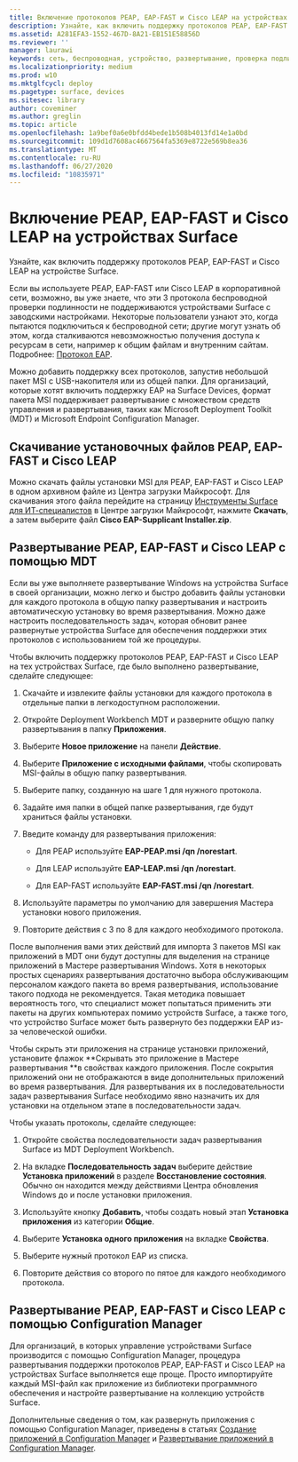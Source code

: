 ```yaml
---
title: Включение протоколов PEAP, EAP-FAST и Cisco LEAP на устройствах Surface
description: Узнайте, как включить поддержку протоколов PEAP, EAP-FAST и Cisco LEAP на устройстве Surface.
ms.assetid: A281EFA3-1552-467D-8A21-EB151E58856D
ms.reviewer: ''
manager: laurawi
keywords: сеть, беспроводная, устройство, развертывание, проверка подлинности, протокол
ms.localizationpriority: medium
ms.prod: w10
ms.mktglfcycl: deploy
ms.pagetype: surface, devices
ms.sitesec: library
author: coveminer
ms.author: greglin
ms.topic: article
ms.openlocfilehash: 1a9bef0a6e0bfdd4bede1b508b4013fd14e1a0bd
ms.sourcegitcommit: 109d1d7608ac4667564fa5369e8722e569b8ea36
ms.translationtype: MT
ms.contentlocale: ru-RU
ms.lasthandoff: 06/27/2020
ms.locfileid: "10835971"
---
```

# Включение PEAP, EAP-FAST и Cisco LEAP на устройствах Surface


Узнайте, как включить поддержку протоколов PEAP, EAP-FAST и Cisco LEAP на устройстве Surface.

Если вы используете PEAP, EAP-FAST или Cisco LEAP в корпоративной сети, возможно, вы уже знаете, что эти 3 протокола беспроводной проверки подлинности не поддерживаются устройствами Surface с заводскими настройками. Некоторые пользователи узнают это, когда пытаются подключиться к беспроводной сети; другие могут узнать об этом, когда сталкиваются невозможностью получения доступа к ресурсам в сети, например к общим файлам и внутренним сайтам. Подробнее: [Протокол EAP](https://technet.microsoft.com/network/bb643147).

Можно добавить поддержку всех протоколов, запустив небольшой пакет MSI с USB-накопителя или из общей папки. Для организаций, которые хотят включить поддержку EAP на Surface Devices, формат пакета MSI поддерживает развертывание с множеством средств управления и развертывания, таких как Microsoft Deployment Toolkit (MDT) и Microsoft Endpoint Configuration Manager.

## <a href="" id="download-peap--eap-fast--or-cisco-leap-installation-files--"></a>Скачивание установочных файлов PEAP, EAP-FAST и Cisco LEAP


Можно скачать файлы установки MSI для PEAP, EAP-FAST и Cisco LEAP в одном архивном файле из Центра загрузки Майкрософт. Для скачивания этого файла перейдите на страницу [Инструменты Surface для ИТ-специалистов](https://www.microsoft.com/download/details.aspx?id=46703) в Центре загрузки Майкрософт, нажмите **Скачать**, а затем выберите файл **Cisco EAP-Supplicant Installer.zip**.

## Развертывание PEAP, EAP-FAST и Cisco LEAP с помощью MDT


Если вы уже выполняете развертывание Windows на устройства Surface в своей организации, можно легко и быстро добавить файлы установки для каждого протокола в общую папку развертывания и настроить автоматическую установку во время развертывания. Можно даже настроить последовательность задач, которая обновит ранее развернутые устройства Surface для обеспечения поддержки этих протоколов с использованием той же процедуры.

Чтобы включить поддержку протоколов PEAP, EAP-FAST и Cisco LEAP на тех устройствах Surface, где было выполнено развертывание, сделайте следующее:

1.  Скачайте и извлеките файлы установки для каждого протокола в отдельные папки в легкодоступном расположении.

2.  Откройте Deployment Workbench MDT и разверните общую папку развертывания в папку **Приложения**.

3.  Выберите **Новое приложение** на панели **Действие**.

4.  Выберите **Приложение с исходными файлами**, чтобы скопировать MSI-файлы в общую папку развертывания.

5.  Выберите папку, созданную на шаге 1 для нужного протокола.

6.  Задайте имя папки в общей папке развертывания, где будут храниться файлы установки.

7.  Введите команду для развертывания приложения:

    -   Для PEAP используйте **EAP-PEAP.msi /qn /norestart**.

    -   Для LEAP используйте **EAP-LEAP.msi /qn /norestart**.

    -   Для EAP-FAST используйте **EAP-FAST.msi /qn /norestart**.

8.  Используйте параметры по умолчанию для завершения Мастера установки нового приложения.

9.  Повторите действия с 3 по 8 для каждого необходимого протокола.

После выполнения вами этих действий для импорта 3 пакетов MSI как приложений в MDT они будут доступны для выделения на странице приложений в Мастере развертывания Windows. Хотя в некоторых простых сценариях развертывания достаточно выбора обслуживающим персоналом каждого пакета во время развертывания, использование такого подхода не рекомендуется. Такая методика повышает вероятность того, что специалист может попытаться применить эти пакеты на других компьютерах помимо устройств Surface, а также того, что устройство Surface может быть развернуто без поддержки EAP из-за человеческой ошибки.

Чтобы скрыть эти приложения на странице установки приложений, установите флажок **Скрывать это приложение в Мастере развертывания **в свойствах каждого приложения. После сокрытия приложений они не отображаются в виде дополнительных приложений во время развертывания. Для развертывания их в последовательности задач развертывания Surface необходимо явно назначить их для установки на отдельном этапе в последовательности задач.

Чтобы указать протоколы, сделайте следующее:

1.  Откройте свойства последовательности задач развертывания Surface из MDT Deployment Workbench.

2.  На вкладке **Последовательность задач** выберите действие **Установка приложений** в разделе **Восстановление состояния**. Обычно он находится между действиями Центра обновления Windows до и после установки приложения.

3.  Используйте кнопку **Добавить**, чтобы создать новый этап **Установка приложения** из категории **Общие**.

4.  Выберите **Установка одного приложения** на вкладке **Свойства**.

5.  Выберите нужный протокол EAP из списка.

6.  Повторите действия со второго по пятое для каждого необходимого протокола.

## Развертывание PEAP, EAP-FAST и Cisco LEAP с помощью Configuration Manager


Для организаций, в которых управление устройствами Surface производится с помощью Configuration Manager, процедура развертывания поддержки протоколов PEAP, EAP-FAST и Cisco LEAP на устройствах Surface выполняется еще проще. Просто импортируйте каждый MSI-файл как приложение из библиотеки программного обеспечения и настройте развертывание на коллекцию устройств Surface.

Дополнительные сведения о том, как развернуть приложения с помощью Configuration Manager, приведены в статьях [Создание приложений в Configuration Manager](https://technet.microsoft.com/library/gg682159.aspx) и [Развертывание приложений в Configuration Manager](https://technet.microsoft.com/library/gg682082.aspx).

 

 





